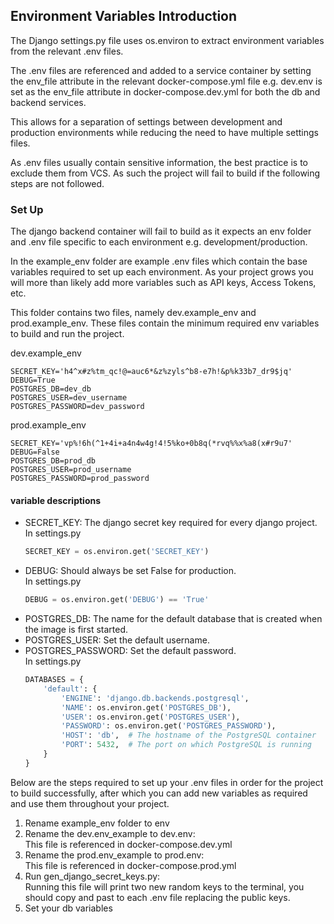 ## Environment Variables Introduction

The Django settings.py file uses os.environ to extract environment variables from the relevant .env files.

The .env files are referenced and added to a service container by setting the env_file attribute in the relevant docker-compose.yml file
e.g. dev.env is set as the env_file attribute in docker-compose.dev.yml for both the db and backend services.

This allows for a separation of settings between development and production environments while reducing the need to have multiple settings
files.

As .env files usually contain sensitive information, the best practice is to exclude them from VCS. As such the project will fail to build
if the following steps are not followed.

### Set Up

The django backend container will fail to build as it expects an env folder and .env file specific to each environment e.g.
development/production.

In the example_env folder are example .env files which contain the base variables required to set up each environment. As your project grows
you will more than likely add more variables such as API keys, Access Tokens, etc.

This folder contains two files, namely dev.example_env and prod.example_env. These files contain the minimum required env variables to
build and run the project.

dev.example_env

```.dotenv
SECRET_KEY='h4^x#z%tm_qc!@=auc6*&z%zyls^b8-e7h!&p%k33b7_dr9$jq'
DEBUG=True
POSTGRES_DB=dev_db
POSTGRES_USER=dev_username
POSTGRES_PASSWORD=dev_password
``` 

prod.example_env

```.dotenv
SECRET_KEY='vp%!6h(^1+4i+a4n4w4g!4!5%ko+0b8q(*rvq%%x%a8(x#r9u7'
DEBUG=False
POSTGRES_DB=prod_db
POSTGRES_USER=prod_username
POSTGRES_PASSWORD=prod_password
``` 

#### variable descriptions

- SECRET_KEY: The django secret key required for every django project.  
  In settings.py
  ```python
  SECRET_KEY = os.environ.get('SECRET_KEY') 
  ```
- DEBUG: Should always be set False for production.  
  In settings.py
  ```python
  DEBUG = os.environ.get('DEBUG') == 'True'
  ```
- POSTGRES_DB: The name for the default database that is created when the image is first started.
- POSTGRES_USER: Set the default username.
- POSTGRES_PASSWORD: Set the default password.  
  In settings.py
  ```python
  DATABASES = {
      'default': {
          'ENGINE': 'django.db.backends.postgresql',
          'NAME': os.environ.get('POSTGRES_DB'),
          'USER': os.environ.get('POSTGRES_USER'),
          'PASSWORD': os.environ.get('POSTGRES_PASSWORD'),
          'HOST': 'db',  # The hostname of the PostgreSQL container
          'PORT': 5432,  # The port on which PostgreSQL is running
      }
  }
  ```

Below are the steps required to set up your .env files in
order for the project to build successfully, after which you can add new variables as
required and use them throughout your project.

1. Rename example_env folder to env
2. Rename the dev.env_example to dev.env:  
   This file is referenced in docker-compose.dev.yml
3. Rename the prod.env_example to prod.env:  
   This file is referenced in docker-compose.prod.yml
4. Run gen_django_secret_keys.py:  
   Running this file will print two new random keys to the terminal, you should copy and past to each .env file replacing the public keys.
5. Set your db variables
   
